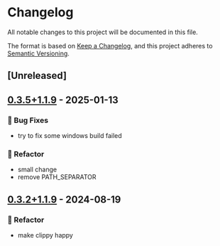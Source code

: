 # Changelog
All notable changes to this project will be documented in this file.

The format is based on [Keep a Changelog](https://keepachangelog.com/en/1.0.0/),
and this project adheres to [Semantic Versioning](https://semver.org/spec/v2.0.0.html).

## [Unreleased]

## [0.3.5+1.1.9](https://github.com/novel-rs/opencc-rs/compare/opencc-sys-v0.3.4+1.1.9...opencc-sys-v0.3.5+1.1.9) - 2025-01-13

### <!-- 1 -->🐛 Bug Fixes

- try to fix some windows build failed

### <!-- 2 -->🚜 Refactor

- small change
- remove PATH_SEPARATOR

## [0.3.2+1.1.9](https://github.com/novel-rs/opencc-rs/compare/opencc-sys-v0.3.1+1.1.9...opencc-sys-v0.3.2+1.1.9) - 2024-08-19

### <!-- 2 -->🚜 Refactor
- make clippy happy
